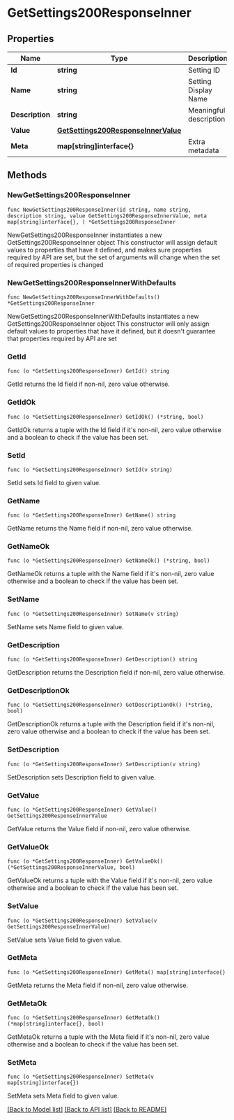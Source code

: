 # GetSettings200ResponseInner

## Properties

Name | Type | Description | Notes
------------ | ------------- | ------------- | -------------
**Id** | **string** | Setting ID | 
**Name** | **string** | Setting Display Name | 
**Description** | **string** | Meaningful description | 
**Value** | [**GetSettings200ResponseInnerValue**](GetSettings200ResponseInnerValue.md) |  | 
**Meta** | **map[string]interface{}** | Extra metadata | 

## Methods

### NewGetSettings200ResponseInner

`func NewGetSettings200ResponseInner(id string, name string, description string, value GetSettings200ResponseInnerValue, meta map[string]interface{}, ) *GetSettings200ResponseInner`

NewGetSettings200ResponseInner instantiates a new GetSettings200ResponseInner object
This constructor will assign default values to properties that have it defined,
and makes sure properties required by API are set, but the set of arguments
will change when the set of required properties is changed

### NewGetSettings200ResponseInnerWithDefaults

`func NewGetSettings200ResponseInnerWithDefaults() *GetSettings200ResponseInner`

NewGetSettings200ResponseInnerWithDefaults instantiates a new GetSettings200ResponseInner object
This constructor will only assign default values to properties that have it defined,
but it doesn't guarantee that properties required by API are set

### GetId

`func (o *GetSettings200ResponseInner) GetId() string`

GetId returns the Id field if non-nil, zero value otherwise.

### GetIdOk

`func (o *GetSettings200ResponseInner) GetIdOk() (*string, bool)`

GetIdOk returns a tuple with the Id field if it's non-nil, zero value otherwise
and a boolean to check if the value has been set.

### SetId

`func (o *GetSettings200ResponseInner) SetId(v string)`

SetId sets Id field to given value.


### GetName

`func (o *GetSettings200ResponseInner) GetName() string`

GetName returns the Name field if non-nil, zero value otherwise.

### GetNameOk

`func (o *GetSettings200ResponseInner) GetNameOk() (*string, bool)`

GetNameOk returns a tuple with the Name field if it's non-nil, zero value otherwise
and a boolean to check if the value has been set.

### SetName

`func (o *GetSettings200ResponseInner) SetName(v string)`

SetName sets Name field to given value.


### GetDescription

`func (o *GetSettings200ResponseInner) GetDescription() string`

GetDescription returns the Description field if non-nil, zero value otherwise.

### GetDescriptionOk

`func (o *GetSettings200ResponseInner) GetDescriptionOk() (*string, bool)`

GetDescriptionOk returns a tuple with the Description field if it's non-nil, zero value otherwise
and a boolean to check if the value has been set.

### SetDescription

`func (o *GetSettings200ResponseInner) SetDescription(v string)`

SetDescription sets Description field to given value.


### GetValue

`func (o *GetSettings200ResponseInner) GetValue() GetSettings200ResponseInnerValue`

GetValue returns the Value field if non-nil, zero value otherwise.

### GetValueOk

`func (o *GetSettings200ResponseInner) GetValueOk() (*GetSettings200ResponseInnerValue, bool)`

GetValueOk returns a tuple with the Value field if it's non-nil, zero value otherwise
and a boolean to check if the value has been set.

### SetValue

`func (o *GetSettings200ResponseInner) SetValue(v GetSettings200ResponseInnerValue)`

SetValue sets Value field to given value.


### GetMeta

`func (o *GetSettings200ResponseInner) GetMeta() map[string]interface{}`

GetMeta returns the Meta field if non-nil, zero value otherwise.

### GetMetaOk

`func (o *GetSettings200ResponseInner) GetMetaOk() (*map[string]interface{}, bool)`

GetMetaOk returns a tuple with the Meta field if it's non-nil, zero value otherwise
and a boolean to check if the value has been set.

### SetMeta

`func (o *GetSettings200ResponseInner) SetMeta(v map[string]interface{})`

SetMeta sets Meta field to given value.



[[Back to Model list]](../README.md#documentation-for-models) [[Back to API list]](../README.md#documentation-for-api-endpoints) [[Back to README]](../README.md)


